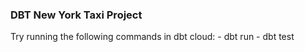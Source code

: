 ### DBT New York Taxi Project

Try running the following commands in dbt cloud:
    - dbt run
    - dbt test
